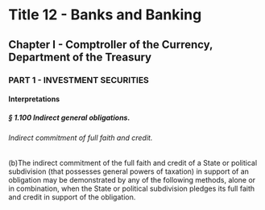 
# Title 12 - Banks and Banking
## Chapter I - Comptroller of the Currency, Department of the Treasury
### PART 1 - INVESTMENT SECURITIES
#### Interpretations
##### § 1.100 Indirect general obligations.
###### Indirect commitment of full faith and credit.

(b)The indirect commitment of the full faith and credit of a State or political subdivision (that possesses general powers of taxation) in support of an obligation may be demonstrated by any of the following methods, alone or in combination, when the State or political subdivision pledges its full faith and credit in support of the obligation.
